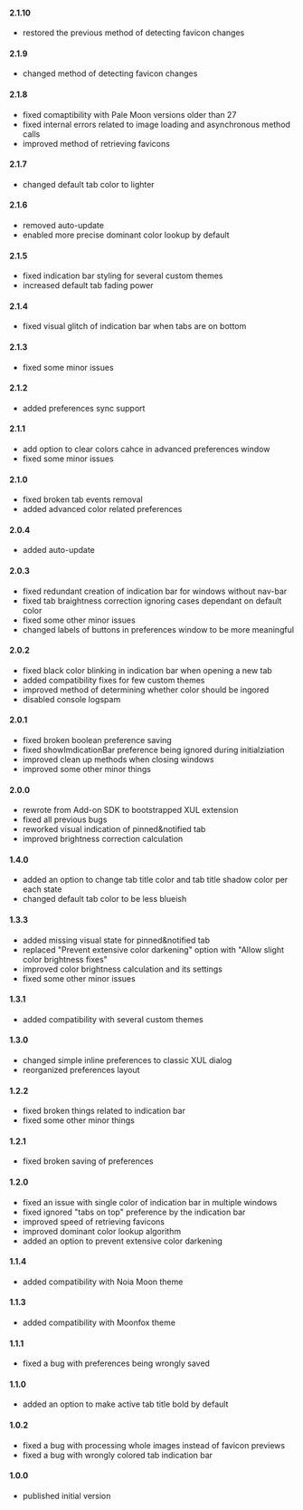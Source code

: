 #### 2.1.10
- restored the previous method of detecting favicon changes

#### 2.1.9
- changed method of detecting favicon changes

#### 2.1.8
- fixed comaptibility with Pale Moon versions older than 27
- fixed internal errors related to image loading and asynchronous method calls
- improved method of retrieving favicons

#### 2.1.7
- changed default tab color to lighter

#### 2.1.6
- removed auto-update
- enabled more precise dominant color lookup by default

#### 2.1.5
- fixed indication bar styling for several custom themes
- increased default tab fading power

#### 2.1.4
- fixed visual glitch of indication bar when tabs are on bottom

#### 2.1.3
- fixed some minor issues

#### 2.1.2
- added preferences sync support

#### 2.1.1
- add option to clear colors cahce in advanced preferences window
- fixed some minor issues

#### 2.1.0
- fixed broken tab events removal
- added advanced color related preferences

#### 2.0.4
- added auto-update

#### 2.0.3
- fixed redundant creation of indication bar for windows without nav-bar
- fixed tab braightness correction ignoring cases dependant on default color
- fixed some other minor issues
- changed labels of buttons in preferences window to be more meaningful

#### 2.0.2
- fixed black color blinking in indication bar when opening a new tab
- added compatibility fixes for few custom themes
- improved method of determining whether color should be ingored
- disabled console logspam

#### 2.0.1
- fixed broken boolean preference saving
- fixed showImdicationBar preference being ignored during initialziation
- improved clean up methods when closing windows
- improved some other minor things

#### 2.0.0
- rewrote from Add-on SDK to bootstrapped XUL extension
- fixed all previous bugs
- reworked visual indication of pinned&notified tab
- improved brightness correction calculation 

#### 1.4.0
- added an option to change tab title color and tab title shadow color per each state
- changed default tab color to be less blueish

#### 1.3.3
- added missing visual state for pinned&notified tab
- replaced "Prevent extensive color darkening" option with "Allow slight color brightness fixes"
- improved color brightness calculation and its settings
- fixed some other minor issues

#### 1.3.1
- added compatibility with several custom themes

#### 1.3.0
- changed simple inline preferences to classic XUL dialog
- reorganized preferences layout

#### 1.2.2
- fixed broken things related to indication bar
- fixed some other minor things

#### 1.2.1
- fixed broken saving of preferences

#### 1.2.0
- fixed an issue with single color of indication bar in multiple windows
- fixed ignored "tabs on top" preference by the indication bar
- improved speed of retrieving favicons
- improved dominant color lookup algorithm
- added an option to prevent extensive color darkening

#### 1.1.4
- added compatibility with Noia Moon theme

#### 1.1.3
- added compatibility with Moonfox theme

#### 1.1.1
- fixed a bug with preferences being wrongly saved

#### 1.1.0
- added an option to make active tab title bold by default

#### 1.0.2
- fixed a bug with processing whole images instead of favicon previews
- fixed a bug with wrongly colored tab indication bar

#### 1.0.0
- published initial version